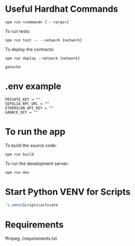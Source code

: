 # Useful Hardhat Commands

```shell
npm run <command> [-- <args>]
```

To run tests:
```shell
npm run test -- --network {network}
```

To deploy the contracts:
```shell
npm run deploy --network {network}
```


```shell
ganache
```

# .env example
```shell
PRIVATE_KEY = ""
SEPOLIA_RPC_URL = ""
ETHERSCAN_API_KEY = ""
GANACE_KEY = ""
```

# To run the app

To build the source code:
```shell
npm run build
```

To run the development server:
```shell
npm run dev
```

# Start Python VENV for Scripts

```powershell
.\.venv\Scripts\activate
```

# Requirements
ffmpeg
./requirements.txt